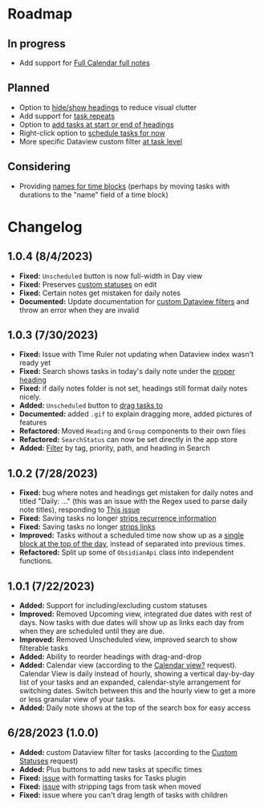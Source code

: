 # Roadmap

## In progress
- Add support for [Full Calendar full notes](https://github.com/joshuatazrein/obsidian-time-ruler/issues/10#issuecomment-1655804209)

## Planned
-  Option to [hide/show headings](https://github.com/joshuatazrein/obsidian-time-ruler/issues/11#issuecomment-1655862428) to reduce visual clutter
- Add support for [task repeats](https://github.com/joshuatazrein/obsidian-time-ruler/issues/5#issuecomment-1646958839)
- Option to [add tasks at start or end of headings](https://github.com/joshuatazrein/obsidian-time-ruler/issues/12)
- Right-click option to [schedule tasks for now](https://github.com/joshuatazrein/obsidian-time-ruler/issues/16#event-9959008621)
- More specific Dataview custom filter [at task level](https://github.com/joshuatazrein/obsidian-time-ruler/issues/18)

## Considering
- Providing [names for time blocks](https://github.com/joshuatazrein/obsidian-time-ruler/issues/11#issuecomment-1655862428) (perhaps by moving tasks with durations to the "name" field of a time block)

# Changelog

## 1.0.4 (8/4/2023)
- **Fixed:** `Unscheduled` button is now full-width in Day view
- **Fixed:** Preserves [custom statuses](https://github.com/joshuatazrein/obsidian-time-ruler/issues/19) on edit
- **Fixed:** Certain notes get mistaken for daily notes
- **Documented:** Update documentation for [custom Dataview filters](https://github.com/joshuatazrein/obsidian-time-ruler/issues/18) and throw an error when they are invalid

## 1.0.3 (7/30/2023)
- **Fixed:** Issue with Time Ruler not updating when Dataview index wasn't ready yet
- **Fixed:** Search shows tasks in today's daily note under the [proper heading](https://github.com/joshuatazrein/obsidian-time-ruler/issues/14)
- **Fixed:** if daily notes folder is not set, headings still format daily notes nicely.
- **Added:** `Unscheduled` button to [drag tasks to](https://github.com/joshuatazrein/obsidian-time-ruler/issues/13)
- **Documented:** added `.gif` to explain dragging more, added pictures of features
- **Refactored:** Moved `Heading` and `Group` components to their own files
- **Refactored:** `SearchStatus` can now be set directly in the app store
- **Added:** [Filter](https://github.com/joshuatazrein/obsidian-time-ruler/issues/16#event-9959008621) by tag, priority, path, and heading in Search

## 1.0.2 (7/28/2023)
- **Fixed:** bug where notes and headings get mistaken for daily notes and titled "Daily: ..." (this was an issue with the Regex used to parse daily note titles), responding to [This issue](https://github.com/joshuatazrein/obsidian-time-ruler/issues/11#issuecomment-1655862428)
- **Fixed:** Saving tasks no longer [strips recurrence information](https://github.com/joshuatazrein/obsidian-time-ruler/issues/9#issuecomment-1655801314)
- **Fixed:** Saving tasks no longer [strips links](https://github.com/joshuatazrein/obsidian-time-ruler/issues/9#issuecomment-1655801314)
- **Improved:** Tasks without a scheduled time now show up as a [single block at the top of the day](https://github.com/joshuatazrein/obsidian-time-ruler/issues/11#issuecomment-1655862428), instead of separated into previous times.
- **Refactored:** Split up some of `ObsidianApi` class into independent functions.

## 1.0.1 (7/22/2023)
- **Added:** Support for including/excluding custom statuses
- **Improved:** Removed Upcoming view, integrated due dates with rest of days. Now tasks with due dates will show up as links each day from when they are scheduled until they are due. 
- **Improved:** Removed Unscheduled view, improved search to show filterable tasks
- **Added:** Ability to reorder headings with drag-and-drop
- **Added:** Calendar view (according to the [Calendar view?](https://github.com/joshuatazrein/obsidian-time-ruler/issues/1) request). Calendar View is daily instead of hourly, showing a vertical day-by-day list of your tasks and an expanded, calendar-style arrangement for switching dates. Switch between this and the hourly view to get a more or less granular view of your tasks.
- **Added:** Daily note shows at the top of the search box for easy access

## 6/28/2023 (1.0.0)
- **Added:** custom Dataview filter for tasks (according to the [Custom Statuses](https://github.com/joshuatazrein/obsidian-time-ruler/issues/3) request)
- **Added:** Plus buttons to add new tasks at specific times
- **Fixed:** [issue](https://github.com/joshuatazrein/obsidian-time-ruler/issues/2) with formatting tasks for Tasks plugin
- **Fixed:** [issue](https://github.com/joshuatazrein/obsidian-time-ruler/issues/4) with stripping tags from task when moved
- **Fixed:** issue where you can't drag length of tasks with children
